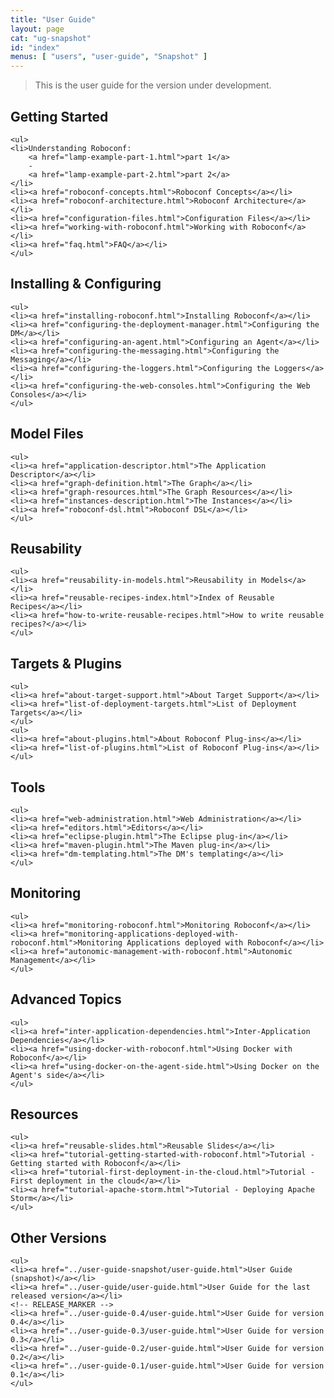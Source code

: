 ```yaml
---
title: "User Guide"
layout: page
cat: "ug-snapshot"
id: "index"
menus: [ "users", "user-guide", "Snapshot" ]
---
```


<!-- 
	We use HTML syntax in this page because we need CSS classes for floating.
	Markdown does not support it.
 -->

> This is the user guide for the version under development.


<div class="floated">
	<h2>Getting Started</h2>

	<ul>
	<li>Understanding Roboconf: 
		<a href="lamp-example-part-1.html">part 1</a>
		-
		<a href="lamp-example-part-2.html">part 2</a>
	</li>
	<li><a href="roboconf-concepts.html">Roboconf Concepts</a></li>
	<li><a href="roboconf-architecture.html">Roboconf Architecture</a></li>
	<li><a href="configuration-files.html">Configuration Files</a></li>
	<li><a href="working-with-roboconf.html">Working with Roboconf</a></li>
	<li><a href="faq.html">FAQ</a></li>
	</ul>
</div>

<div class="floated">
	<h2>Installing &amp; Configuring</h2>

	<ul>
	<li><a href="installing-roboconf.html">Installing Roboconf</a></li>
	<li><a href="configuring-the-deployment-manager.html">Configuring the DM</a></li>
	<li><a href="configuring-an-agent.html">Configuring an Agent</a></li>
	<li><a href="configuring-the-messaging.html">Configuring the Messaging</a></li>
	<li><a href="configuring-the-loggers.html">Configuring the Loggers</a></li>
	<li><a href="configuring-the-web-consoles.html">Configuring the Web Consoles</a></li>
	</ul>
</div>

<div class="floated">
	<h2>Model Files</h2>

	<ul>
	<li><a href="application-descriptor.html">The Application Descriptor</a></li>
	<li><a href="graph-definition.html">The Graph</a></li>
	<li><a href="graph-resources.html">The Graph Resources</a></li>
	<li><a href="instances-description.html">The Instances</a></li>
	<li><a href="roboconf-dsl.html">Roboconf DSL</a></li>
	</ul>
</div>

<div class="floated">
	<h2>Reusability</h2>

	<ul>
	<li><a href="reusability-in-models.html">Reusability in Models</a></li>
	<li><a href="reusable-recipes-index.html">Index of Reusable Recipes</a></li>
	<li><a href="how-to-write-reusable-recipes.html">How to write reusable recipes?</a></li>
	</ul>
</div>

<div class="floated">
	<h2>Targets &amp; Plugins</h2>

	<ul>
	<li><a href="about-target-support.html">About Target Support</a></li>
	<li><a href="list-of-deployment-targets.html">List of Deployment Targets</a></li>
	</ul>
	<ul>
	<li><a href="about-plugins.html">About Roboconf Plug-ins</a></li>
	<li><a href="list-of-plugins.html">List of Roboconf Plug-ins</a></li>
	</ul>
</div>

<div class="floated">
	<h2>Tools</h2>

	<ul>
	<li><a href="web-administration.html">Web Administration</a></li>
	<li><a href="editors.html">Editors</a></li>
	<li><a href="eclipse-plugin.html">The Eclipse plug-in</a></li>
	<li><a href="maven-plugin.html">The Maven plug-in</a></li>
	<li><a href="dm-templating.html">The DM's templating</a></li>
	</ul>
</div>

<div class="floated">
	<h2>Monitoring</h2>

	<ul>
	<li><a href="monitoring-roboconf.html">Monitoring Roboconf</a></li>
	<li><a href="monitoring-applications-deployed-with-roboconf.html">Monitoring Applications deployed with Roboconf</a></li>
	<li><a href="autonomic-management-with-roboconf.html">Autonomic Management</a></li>
	</ul>
</div>

<div class="floated">
	<h2>Advanced Topics</h2>

	<ul>
	<li><a href="inter-application-dependencies.html">Inter-Application Dependencies</a></li>
	<li><a href="using-docker-with-roboconf.html">Using Docker with Roboconf</a></li>
	<li><a href="using-docker-on-the-agent-side.html">Using Docker on the Agent's side</a></li>
	</ul>
</div>

<div class="floated">
	<h2>Resources</h2>

	<ul>
	<li><a href="reusable-slides.html">Reusable Slides</a></li>
	<li><a href="tutorial-getting-started-with-roboconf.html">Tutorial - Getting started with Roboconf</a></li>
	<li><a href="tutorial-first-deployment-in-the-cloud.html">Tutorial - First deployment in the cloud</a></li>
	<li><a href="tutorial-apache-storm.html">Tutorial - Deploying Apache Storm</a></li>
	</ul>
</div>

<!--To update on every release -->
<div class="floated">
	<h2>Other Versions</h2>

	<ul>
	<li><a href="../user-guide-snapshot/user-guide.html">User Guide (snapshot)</a></li>
	<li><a href="../user-guide/user-guide.html">User Guide for the last released version</a></li>
	<!-- RELEASE_MARKER -->
	<li><a href="../user-guide-0.4/user-guide.html">User Guide for version 0.4</a></li>
	<li><a href="../user-guide-0.3/user-guide.html">User Guide for version 0.3</a></li>
	<li><a href="../user-guide-0.2/user-guide.html">User Guide for version 0.2</a></li>
	<li><a href="../user-guide-0.1/user-guide.html">User Guide for version 0.1</a></li>
	</ul>
</div>

<div class="clear"></div>
